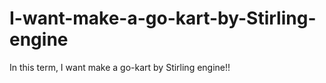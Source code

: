 # I-want-make-a-go-kart-by-Stirling-engine
In this term, I want make a go-kart by Stirling engine!!
